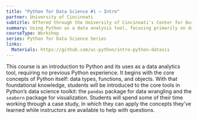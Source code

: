 ```yaml
---
title: "Python for Data Science #1 – Intro"
partner: University of Cincinnati
subtitle: Offered through the University of Cincinnati's Center for Business Analytics
summary: Using Python as a data analysis tool, focusing primarily on data wrangling via the `pandas` library. Includes both lecture and case study.
courseType: Workshop
series: Python for Data Science Series
links:
  Materials: https://github.com/uc-python/intro-python-datasci
---
```

This course is an introduction to Python and its uses as a data analytics tool, requiring no previous Python experience.
It begins with the core concepts of Python itself: data types, functions, and objects.
With that foundational knowledge, students will be introduced to the core tools in Python’s data science toolkit: the `pandas` package for data wrangling and the `seaborn` package for visualization.
Students will spend some of their time working through a case study, in which they can apply the concepts they’ve learned while instructors are available to help with questions.
